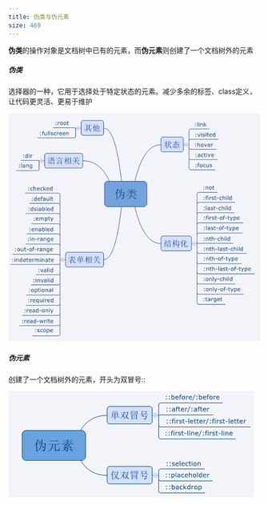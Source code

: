```yaml
---
title: 伪类与伪元素
size: 469
---
```

**伪类**的操作对象是文档树中已有的元素，而**伪元素**则创建了一个文档树外的元素

##### 伪类

选择器的一种，它用于选择处于特定状态的元素。减少多余的标签、class定义，让代码更灵活、更易于维护

![Pseudo-classes](../../public/pseudo/Pseudo-classes.png)

##### 伪元素

创建了一个文档树外的元素，开头为双冒号::

![Pseudo-elements](../../public/pseudo/Pseudo-elements.png)

